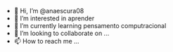 - 👋 Hi, I’m @anaescura08
- 👀 I’m interested in aprender
- 🌱 I’m currently learning pensamento computracional
- 💞️ I’m looking to collaborate on ...
- 📫 How to reach me ...

<!---
anaescura08/anaescura08 is a ✨ special ✨ repository because its `README.md` (this file) appears on your GitHub profile.
You can click the Preview link to take a look at your changes.
--->
